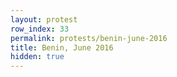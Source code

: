 ```yaml
---
layout: protest
row_index: 33
permalink: protests/benin-june-2016
title: Benin, June 2016
hidden: true
---
```

